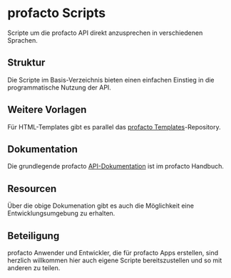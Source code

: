 # profacto Scripts

Scripte um die profacto API direkt anzusprechen in verschiedenen Sprachen.

## Struktur

Die Scripte im Basis-Verzeichnis bieten einen einfachen Einstieg in die programmatische Nutzung der API.

## Weitere Vorlagen

Für HTML-Templates gibt es parallel das [profacto Templates](https://github.com/urms/profacto_Templates)-Repository. 

## Dokumentation

Die grundlegende profacto [API-Dokumentation](https://conf.extragroup.de/pages/viewpage.action?pageId=25297229) ist im profacto Handbuch.

## Resourcen

Über die obige Dokumenation gibt es auch die Möglichkeit eine Entwicklungsumgebung zu erhalten.

## Beteiligung

profacto Anwender und Entwickler, die für profacto Apps erstellen, sind herzlich willkommen hier auch eigene Scripte  bereitszustellen und so mit anderen zu teilen.